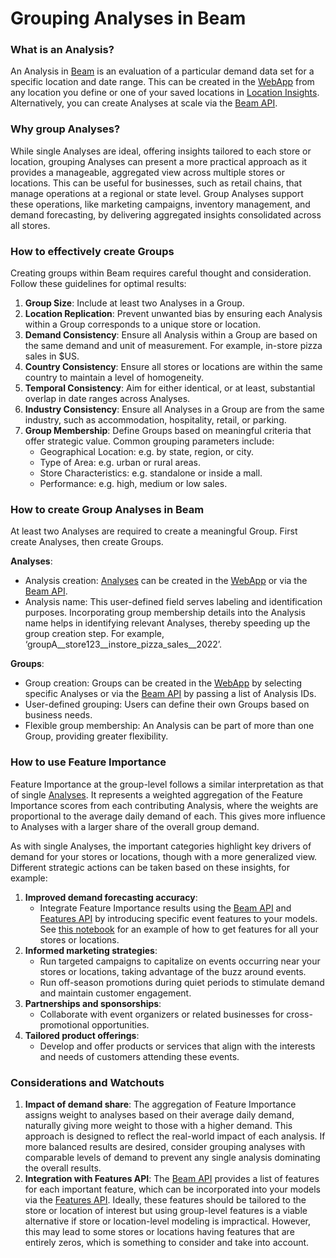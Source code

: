 # Grouping Analyses in Beam

### What is an Analysis? <a href="#what-is-an-analysis" id="what-is-an-analysis"></a>

An Analysis in [Beam](./) is an evaluation of a particular demand data set for a specific location and date range. This can be created in the [WebApp](https://control.predicthq.com/beam) from any location you define or one of your saved locations in [Location Insights](https://control.predicthq.com/location-insights). Alternatively, you can create Analyses at scale via the [Beam API](https://app.gitbook.com/s/kEFs8urDbSJqBmXUI3Lv/beam).

### Why group Analyses? <a href="#why-group-analyses" id="why-group-analyses"></a>

While single Analyses are ideal, offering insights tailored to each store or location, grouping Analyses can present a more practical approach as it provides a manageable, aggregated view across multiple stores or locations. This can be useful for businesses, such as retail chains, that manage operations at a regional or state level. Group Analyses support these operations, like marketing campaigns, inventory management, and demand forecasting, by delivering aggregated insights consolidated across all stores.

### How to effectively create Groups <a href="#how-to-effectively-create-groups" id="how-to-effectively-create-groups"></a>

Creating groups within Beam requires careful thought and consideration. Follow these guidelines for optimal results:

1. **Group Size**: Include at least two Analyses in a Group.
2. **Location Replication**: Prevent unwanted bias by ensuring each Analysis within a Group corresponds to a unique store or location.
3. **Demand Consistency**: Ensure all Analysis within a Group are based on the same demand and unit of measurement. For example, in-store pizza sales in $US.
4. **Country Consistency**: Ensure all stores or locations are within the same country to maintain a level of homogeneity.
5. **Temporal Consistency**: Aim for either identical, or at least, substantial overlap in date ranges across Analyses.
6. **Industry Consistency**: Ensure all Analyses in a Group are from the same industry, such as accommodation, hospitality, retail, or parking.
7. **Group Membership**: Define Groups based on meaningful criteria that offer strategic value. Common grouping parameters include:
   * Geographical Location: e.g. by state, region, or city.
   * Type of Area: e.g. urban or rural areas.
   * Store Characteristics: e.g. standalone or inside a mall.
   * Performance: e.g. high, medium or low sales.

### How to create Group Analyses in Beam <a href="#how-to-create-group-analyses-in-beam" id="how-to-create-group-analyses-in-beam"></a>

At least two Analyses are required to create a meaningful Group. First create Analyses, then create Groups.

**Analyses**:

* Analysis creation: [Analyses](creating-an-analysis-in-beam.md) can be created in the [WebApp](https://control.predicthq.com/beam) or via the [Beam API](https://app.gitbook.com/s/kEFs8urDbSJqBmXUI3Lv/beam).
* Analysis name: This user-defined field serves labeling and identification purposes. Incorporating group membership details into the Analysis name helps in identifying relevant Analyses, thereby speeding up the group creation step. For example, ‘groupA\_\_store123\_\_instore\_pizza\_sales\_\_2022’.

**Groups**:

* Group creation: Groups can be created in the [WebApp](https://control.predicthq.com/beam/groups) by selecting specific Analyses or via the [Beam API](https://app.gitbook.com/s/kEFs8urDbSJqBmXUI3Lv/beam/analysis-groups) by passing a list of Analysis IDs.
* User-defined grouping: Users can define their own Groups based on business needs.
* Flexible group membership: An Analysis can be part of more than one Group, providing greater flexibility.

### How to use Feature Importance <a href="#how-to-use-category-importance" id="how-to-use-category-importance"></a>

Feature Importance at the group-level follows a similar interpretation as that of single [Analyses](viewing-the-category-importance-information-in-beam.md). It represents a weighted aggregation of the Feature Importance scores from each contributing Analysis, where the weights are proportional to the average daily demand of each. This gives more influence to Analyses with a larger share of the overall group demand.

As with single Analyses, the important categories highlight key drivers of demand for your stores or locations, though with a more generalized view. Different strategic actions can be taken based on these insights, for example:

1. **Improved demand forecasting accuracy**:
   * Integrate Feature Importance results using the [Beam API](https://app.gitbook.com/s/kEFs8urDbSJqBmXUI3Lv/beam/analysis-groups/get-aggregated-feature-importance) and [Features API](https://app.gitbook.com/s/kEFs8urDbSJqBmXUI3Lv/beam/analyses/get-feature-importance) by introducing specific event features to your models. See [this notebook](https://app.gitbook.com/s/tNhzHETmXsrWeVBndqqJ/getting-started/guides/beam-guides/ml-features-by-group) for an example of how to get features for all your stores or locations.
2. **Informed marketing strategies**:
   * Run targeted campaigns to capitalize on events occurring near your stores or locations, taking advantage of the buzz around events.
   * Run off-season promotions during quiet periods to stimulate demand and maintain customer engagement.
3. **Partnerships and sponsorships**:
   * Collaborate with event organizers or related businesses for cross-promotional opportunities.
4. **Tailored product offerings**:
   * Develop and offer products or services that align with the interests and needs of customers attending these events.

### Considerations and Watchouts <a href="#considerations-and-watchouts" id="considerations-and-watchouts"></a>

1. **Impact of demand share**: The aggregation of Feature Importance assigns weight to analyses based on their average daily demand, naturally giving more weight to those with a higher demand. This approach is designed to reflect the real-world impact of each analysis. If more balanced results are desired, consider grouping analyses with comparable levels of demand to prevent any single analysis dominating the overall results.
2. **Integration with Features API**: The [Beam API](https://app.gitbook.com/s/kEFs8urDbSJqBmXUI3Lv/beam/analysis-groups/get-aggregated-feature-importance) provides a list of features for each important feature, which can be incorporated into your models via the [Features API](https://app.gitbook.com/s/kEFs8urDbSJqBmXUI3Lv/features/get-features). Ideally, these features should be tailored to the store or location of interest but using group-level features is a viable alternative if store or location-level modeling is impractical. However, this may lead to some stores or locations having features that are entirely zeros, which is something to consider and take into account.
